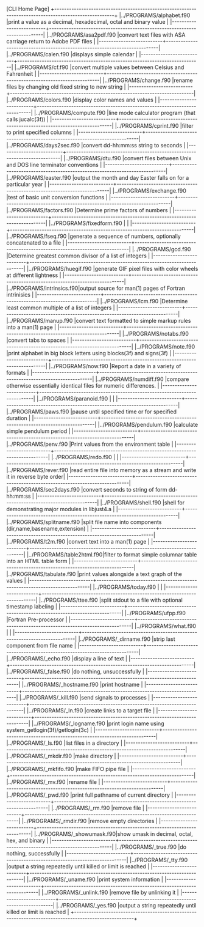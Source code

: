 [CLI Home Page]
+------------------------------------------------------------------------------------------------------+
|../PROGRAMS/alphabet.f90  |print a value as a decimal, hexadecimal, octal and binary value            |
|--------------------------+---------------------------------------------------------------------------|
|../PROGRAMS/asa2pdf.f90   |convert text files with ASA carriage return to Adobe PDF files             |
|--------------------------+---------------------------------------------------------------------------|
|../PROGRAMS/calen.f90     |displays simple calendar                                                   |
|--------------------------+---------------------------------------------------------------------------|
|../PROGRAMS/cf.f90        |convert multiple values between Celsius and Fahrenheit                     |
|--------------------------+---------------------------------------------------------------------------|
|../PROGRAMS/change.f90    |rename files by changing old fixed string to new string                    |
|--------------------------+---------------------------------------------------------------------------|
|../PROGRAMS/colors.f90    |display color names and values                                             |
|--------------------------+---------------------------------------------------------------------------|
|../PROGRAMS/compute.f90   |line mode calculator program (that calls jucalc(3f))                       |
|--------------------------+---------------------------------------------------------------------------|
|../PROGRAMS/cprint.f90    |filter to print specified columns                                          |
|--------------------------+---------------------------------------------------------------------------|
|../PROGRAMS/days2sec.f90  |convert dd-hh:mm:ss string to seconds                                      |
|--------------------------+---------------------------------------------------------------------------|
|../PROGRAMS/dtu.f90       |convert files between Unix and DOS line terminator conventions             |
|--------------------------+---------------------------------------------------------------------------|
|../PROGRAMS/easter.f90    |output the month and day Easter falls on for a particular year             |
|--------------------------+---------------------------------------------------------------------------|
|../PROGRAMS/exchange.f90  |test of basic unit conversion functions                                    |
|--------------------------+---------------------------------------------------------------------------|
|../PROGRAMS/factors.f90   |Determine prime factors of numbers                                         |
|--------------------------+---------------------------------------------------------------------------|
|../PROGRAMS/fixedform.f90 |                                                                           |
|--------------------------+---------------------------------------------------------------------------|
|../PROGRAMS/fseq.f90      |generate a sequence of numbers, optionally concatenated to a file          |
|--------------------------+---------------------------------------------------------------------------|
|../PROGRAMS/gcd.f90       |Determine greatest common divisor of a list of integers                    |
|--------------------------+---------------------------------------------------------------------------|
|../PROGRAMS/huegif.f90    |generate GIF pixel files with color wheels at different lightness          |
|--------------------------+---------------------------------------------------------------------------|
|../PROGRAMS/intrinsics.f90|output source for man(1) pages of Fortran intrinisics                      |
|--------------------------+---------------------------------------------------------------------------|
|../PROGRAMS/lcm.f90       |Determine least common multiple of a list of integers                      |
|--------------------------+---------------------------------------------------------------------------|
|../PROGRAMS/manup.f90     |convert text formatted to simple markup rules into a man(1) page           |
|--------------------------+---------------------------------------------------------------------------|
|../PROGRAMS/notabs.f90    |convert tabs to spaces                                                     |
|--------------------------+---------------------------------------------------------------------------|
|../PROGRAMS/note.f90      |print alphabet in big block letters using blocks(3f) and signs(3f)         |
|--------------------------+---------------------------------------------------------------------------|
|../PROGRAMS/now.f90       |Report a date in a variety of formats                                      |
|--------------------------+---------------------------------------------------------------------------|
|../PROGRAMS/numdiff.f90   |compare otherwise essentially identical files for numeric differences.     |
|--------------------------+---------------------------------------------------------------------------|
|../PROGRAMS/paranoid.f90  |                                                                           |
|--------------------------+---------------------------------------------------------------------------|
|../PROGRAMS/paws.f90      |pause until specified time or for specified duration                       |
|--------------------------+---------------------------------------------------------------------------|
|../PROGRAMS/pendulum.f90  |calculate simple pendulum period                                           |
|--------------------------+---------------------------------------------------------------------------|
|../PROGRAMS/penv.f90      |Print values from the environment table                                    |
|--------------------------+---------------------------------------------------------------------------|
|../PROGRAMS/redo.f90      |                                                                           |
|--------------------------+---------------------------------------------------------------------------|
|../PROGRAMS/rever.f90     |read entire file into memory as a stream and write it in reverse byte order|
|--------------------------+---------------------------------------------------------------------------|
|../PROGRAMS/sec2days.f90  |convert seconds to string of form dd-hh:mm:ss                              |
|--------------------------+---------------------------------------------------------------------------|
|../PROGRAMS/shell.f90     |shell for demonstrating major modules in libjust4.a                        |
|--------------------------+---------------------------------------------------------------------------|
|../PROGRAMS/splitname.f90 |split file name into components (dir,name,basename,extension)              |
|--------------------------+---------------------------------------------------------------------------|
|../PROGRAMS/t2m.f90       |convert text into a man(1) page                                            |
|--------------------------+---------------------------------------------------------------------------|
|../PROGRAMS/table2html.f90|filter to format simple columnar table into an HTML table form             |
|--------------------------+---------------------------------------------------------------------------|
|../PROGRAMS/tabulate.f90  |print values alongside a text graph of the values                          |
|--------------------------+---------------------------------------------------------------------------|
|../PROGRAMS/today.f90     |                                                                           |
|--------------------------+---------------------------------------------------------------------------|
|../PROGRAMS/ttee.f90      |split stdout to a file with optional timestamp labeling                    |
|--------------------------+---------------------------------------------------------------------------|
|../PROGRAMS/ufpp.f90      |Fortran Pre-processor                                                      |
|--------------------------+---------------------------------------------------------------------------|
|../PROGRAMS/what.f90      |                                                                           |
|--------------------------+---------------------------------------------------------------------------|
|../PROGRAMS/_dirname.f90  |strip last component from file name                                        |
|--------------------------+---------------------------------------------------------------------------|
|../PROGRAMS/_echo.f90     |display a line of text                                                     |
|--------------------------+---------------------------------------------------------------------------|
|../PROGRAMS/_false.f90    |do nothing, unsuccessfully                                                 |
|--------------------------+---------------------------------------------------------------------------|
|../PROGRAMS/_hostname.f90 |print hostname                                                             |
|--------------------------+---------------------------------------------------------------------------|
|../PROGRAMS/_kill.f90     |send signals to processes                                                  |
|--------------------------+---------------------------------------------------------------------------|
|../PROGRAMS/_ln.f90       |create links to a target file                                              |
|--------------------------+---------------------------------------------------------------------------|
|../PROGRAMS/_logname.f90  |print login name using system_getlogin(3f)/getlogin(3c)                    |
|--------------------------+---------------------------------------------------------------------------|
|../PROGRAMS/_ls.f90       |list files in a directory                                                  |
|--------------------------+---------------------------------------------------------------------------|
|../PROGRAMS/_mkdir.f90    |make directory                                                             |
|--------------------------+---------------------------------------------------------------------------|
|../PROGRAMS/_mkfifo.f90   |make FIFO pipe file                                                        |
|--------------------------+---------------------------------------------------------------------------|
|../PROGRAMS/_mv.f90       |rename file                                                                |
|--------------------------+---------------------------------------------------------------------------|
|../PROGRAMS/_pwd.f90      |print full pathname of current directory                                   |
|--------------------------+---------------------------------------------------------------------------|
|../PROGRAMS/_rm.f90       |remove file                                                                |
|--------------------------+---------------------------------------------------------------------------|
|../PROGRAMS/_rmdir.f90    |remove empty directories                                                   |
|--------------------------+---------------------------------------------------------------------------|
|../PROGRAMS/_showumask.f90|show umask in decimal, octal, hex, and binary                              |
|--------------------------+---------------------------------------------------------------------------|
|../PROGRAMS/_true.f90     |do nothing, successfully                                                   |
|--------------------------+---------------------------------------------------------------------------|
|../PROGRAMS/_tty.f90      |output a string repeatedly until killed or limit is reached                |
|--------------------------+---------------------------------------------------------------------------|
|../PROGRAMS/_uname.f90    |print system information                                                   |
|--------------------------+---------------------------------------------------------------------------|
|../PROGRAMS/_unlink.f90   |remove file by unlinking it                                                |
|--------------------------+---------------------------------------------------------------------------|
|../PROGRAMS/_yes.f90      |output a string repeatedly until killed or limit is reached                |
+------------------------------------------------------------------------------------------------------+
